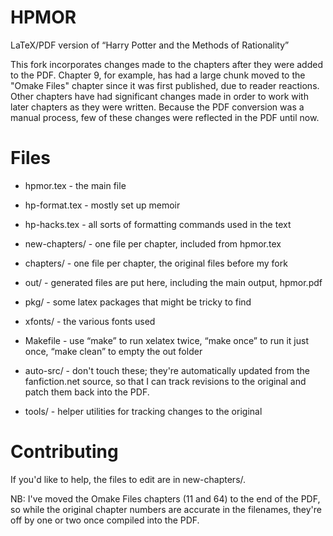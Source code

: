 HPMOR
=====

LaTeX/PDF version of “Harry Potter and the Methods of Rationality”

This fork incorporates changes made to the chapters after they were added to 
the PDF. Chapter 9, for example, has had a large chunk moved to the 
"Omake Files" chapter since it was first published, due to reader reactions.
Other chapters have had significant changes made in order to work with later
chapters as they were written. Because the PDF conversion was a manual process,
few of these changes were reflected in the PDF until now.


Files
=====

* hpmor.tex - the main file
* hp-format.tex - mostly set up memoir
* hp-hacks.tex - all sorts of formatting commands used in the text
* new-chapters/ - one file per chapter, included from hpmor.tex
* chapters/ - one file per chapter, the original files before my fork
* out/ - generated files are put here, including the main output, hpmor.pdf
* pkg/ - some latex packages that might be tricky to find
* xfonts/ - the various fonts used
* Makefile - use “make” to run xelatex twice, “make once” to run it just once, “make clean” to empty the out folder

* auto-src/ - don't touch these; they're automatically updated from the fanfiction.net source, so that I can track revisions to the original and patch them back into the PDF.
* tools/ - helper utilities for tracking changes to the original

Contributing
============

If you'd like to help, the files to edit are in new-chapters/. 

NB: I've moved the Omake Files chapters (11 and 64) to the end of the PDF, so
while the original chapter numbers are accurate in the filenames, they're off by 
one or two once compiled into the PDF.
